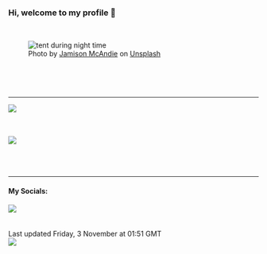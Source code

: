 <h3>Hi, welcome to my profile 👋</h3>

<br />
<figure>
  <img
    src="https://images.unsplash.com/photo-1468956398224-6d6f66e22c35?crop=entropy&cs=tinysrgb&fit=max&fm=jpg&ixid=M3wyNzQ3MDB8MHwxfHJhbmRvbXx8fHx8fHx8fDE2OTg5NzI5MTN8&ixlib=rb-4.0.3&q=80&w=1080&auto=format"
    alt="tent during night time" 
  />
  <figcaption>Photo by <a
    href="https://unsplash.com/@jamomca?utm_source=Profile%20readme&utm_medium=referral">Jamison McAndie</a> on <a
    href="https://unsplash.com/?utm_source=Profile%20readme&utm_medium=referral">Unsplash</a></figcaption>
</figure>




  <br /><br /><br />

<hr />
<img
  src="https://github-readme-stats.vercel.app/api?username=shanelucy&show_icons=true&theme=calm"
/>
<br /><br /><br />

<img 
  src="https://github-readme-stats.vercel.app/api/top-langs/?username=shanelucy&theme=calm"
/>
<br /><br /><br /><br />
<hr />
<h4>My Socials:</h4>
<a href="https://uk.linkedin.com/in/shane-lucy-4735b616a">
  <img
    src="https://img.shields.io/badge/linkedin%20-%230077B5.svg?&style=for-the-badge&logo=linkedin&logoColor=white"
  />
</a>
<br /><br /><br />
Last updated Friday, 3 November at 01:51 GMT
<br />
<img
  src="https://github.com/ShaneLucy/ShaneLucy/workflows/README%20build/badge.svg"
/>
